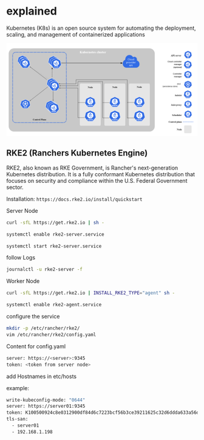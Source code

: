 # explained

Kubernetes (K8s) is an open source system for automating the deployment, scaling, and management of containerized applications

![k8s](pictures/k8s.png)

## RKE2 (Ranchers Kubernetes Engine)

RKE2, also known as RKE Government, is Rancher's next-generation Kubernetes distribution. It is a fully conformant Kubernetes distribution that focuses on security and compliance within the U.S. Federal Government sector.

Installation:
```https://docs.rke2.io/install/quickstart```

Server Node

```sh
curl -sfL https://get.rke2.io | sh -
```

```sh
systemctl enable rke2-server.service
```

```sh
systemctl start rke2-server.service
```

follow Logs

```sh
journalctl -u rke2-server -f
```

Worker Node

```sh
curl -sfL https://get.rke2.io | INSTALL_RKE2_TYPE="agent" sh -
```

```sh
systemctl enable rke2-agent.service
```

configure the service

```sh
mkdir -p /etc/rancher/rke2/
vim /etc/rancher/rke2/config.yaml
```

Content for config.yaml

```sh
server: https://<server>:9345
token: <token from server node>
```

add Hostnames in etc/hosts

example:

```sh
write-kubeconfig-mode: "0644"
server: https://server01:9345
token: K100500924c8e0312900df84d6c7223bcf56b3ce39211625c32d6ddda633a56ddca::server:430a436436ddd8d49b70f05508543517
tls-san:
  - server01
  - 192.168.1.198
```
